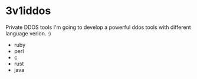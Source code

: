 # 3v1iddos
Private DDOS tools
I'm going to develop a powerful ddos tools with different language verion. :)



* ruby
* perl 
* c 
* rust
* java
